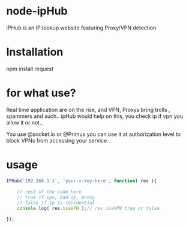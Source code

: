 # node-ipHub
IPHub is an IP lookup website featuring Proxy/VPN detection

# Installation

npm install request

# for what use?
Real time application are on the rise, and VPN, Proxys bring trolls , spammers and such..
ipHub would help on this, you check ip if vpn you allow it or not..

You use @socket.io or @Primus you can use it at authorization level to block VPNs from accessing 
your service..

# usage

```js
IPHub('192.168.1.1', 'your-x-key-here', function( res ){

    // rest of the code here
    // true if vpn, bad ip, proxy
    // false if ip is residential
    console.log( res.isaVPN );// res.isaVPN true or false

});
```



